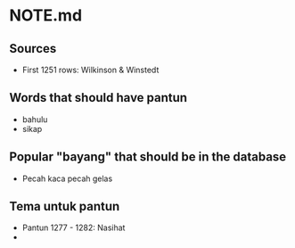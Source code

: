 # NOTE.md

## Sources

- First 1251 rows: Wilkinson & Winstedt

## Words that should have pantun

- bahulu
- sikap

## Popular "bayang" that should be in the database

- Pecah kaca pecah gelas

## Tema untuk pantun

- Pantun 1277 - 1282: Nasihat
-
